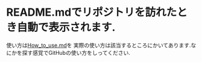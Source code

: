 # README.mdでリポジトリを訪れたとき自動で表示されます.

使い方は[How_to_use.md](./How_to_use.md)を
実際の使い方は該当するところにかいてあります.なにかを探す感覚でGitHubの使い方をしってください.
